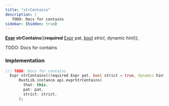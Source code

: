 ```yaml
---
title: "strContains"
description: |
   TODO: Docs for contains
sidebar: {hidden: true}
---
```

<span class="dart-code"><strong>[Expr] strContains</strong>({<span class="nobr"><strong>required</strong> [Expr] pat</span>, <span class="nobr">[bool] <i>strict</i></span>, <span class="nobr">dynamic <i>hint</i></span>});</span>

 TODO: Docs for contains
### Implementation
```dart
/// TODO: Docs for contains
  Expr strContains({required Expr pat, bool strict = true, dynamic hint}) =>
      RustLib.instance.api.exprStrContains(
        that: this,
        pat: pat,
        strict: strict,
      );
```

[Expr]: /reference/classes/expr/
[bool]: https://api.flutter.dev/flutter/dart-core/bool-class.html